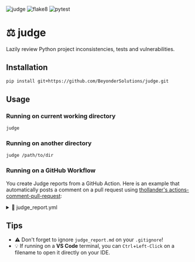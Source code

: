 ![judge](https://img.shields.io/badge/judge-0.1.5-green) ![flake8](https://img.shields.io/badge/flake8-6.1.0-blue) ![pytest](https://img.shields.io/badge/pytest-8.0.0-blue)

# ⚖️ judge
Lazily review Python project inconsistencies, tests and vulnerabilities.

## Installation
```bash
pip install git+https://github.com/BeyonderSolutions/judge.git
```

## Usage

### Running on current working directory

```bash
judge
```


### Running on another directory

```bash
judge /path/to/dir
```


### Running on a GitHub Workflow
You create Judge reports from a GitHub Action. Here is an example that automatically posts a comment on a pull request using [thollander's actions-comment-pull-request](https://github.com/thollander/actions-comment-pull-request):
<details>
<summary>📄 judge_report.yml</summary>

```yaml
name: ⚖️ Judge
on:
  pull_request:
    branches:
      - main
      - development
jobs:
  judge:
    name: Judge Report
    runs-on: [ubuntu-latest]
    defaults:
      run:
        working-directory: ./
    strategy:
      matrix:
        python-version: ["3.10"]
    steps:
      - name: Setup repository environment
        uses: actions/checkout@v3
      - name: Set up Python
        uses: actions/setup-python@v4
        with:
          python-version: ${{ matrix.python-version }}
      - name: Install dependencies
        run: |
          pip install --upgrade pip
          pip install git+https://github.com/BeyonderSolutions/judge.git
      - name: Run Judge
        run: |
          judge
      - name: Archive Judge Report
        uses: actions/upload-artifact@v2
        with:
          name: judge-report
          path: judge_report.md
  comment_pr:
    name: Comment Pull Request
    needs: judge
    permissions:
      pull-requests: write
    runs-on: ubuntu-latest
    steps:
      - name: Download Judge Report
        uses: actions/download-artifact@v2
        with:
          name: judge-report
          path: ./
      - name: Comment PR
        uses: thollander/actions-comment-pull-request@v2
        with:
          filePath: ./judge_report.md
```
</details>


## Tips
- ⚠️ Don't forget to ignore `judge_report.md` on your `.gitignore`!
- 💡 If running on a **VS Code** terminal, you can `Ctrl`+`Left-Click` on a filename to open it directly on your IDE.
